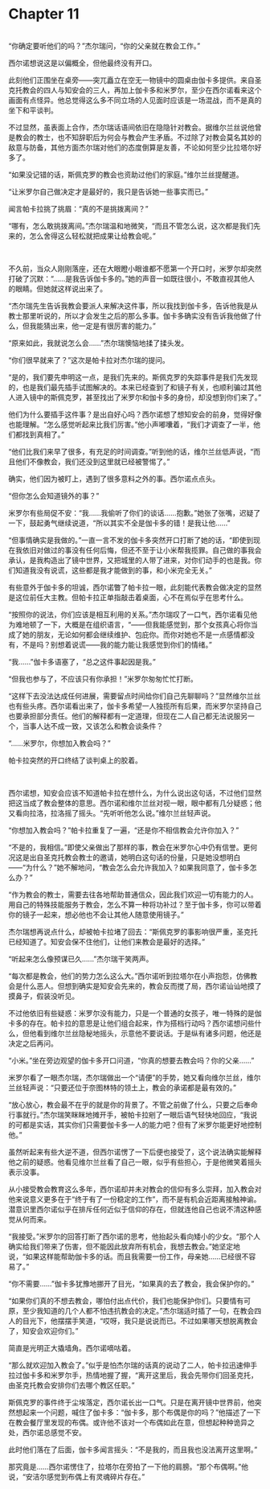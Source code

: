 # Chapter 11

<br>
“你确定要听他们的吗？”杰尔瑞问，“你的父亲就在教会工作。”

西尔诺想说这是以偏概全，但他最终没有开口。

此刻他们正围坐在桌旁——突兀矗立在空无一物镜中的圆桌由伽卡多提供。来自圣克托教会的四人与知安会的三人，再加上伽卡多和米罗尔，至少在西尔诺看来这个画面有点怪异。他总觉得这么多不同立场的人见面时应该是一场混战，而不是真的坐下和平谈判。

不过显然，虽表面上合作，杰尔瑞话语间依旧在隐隐针对教会。据维尔兰丝说他曾是教会的教士，也不知辞职后为何会与教会产生矛盾。不过除了对教会莫名其妙的敌意与防备，其他方面杰尔瑞对他们的态度倒算是友善，不论如何至少比拉塔尔好多了。

“如果没记错的话，斯佩克罗的教会也资助过他们的家庭。”维尔兰丝提醒道。

“让米罗尔自己做决定才是最好的，我只是告诉她一些事实而已。”

闻言帕卡拉挑了挑眉：“真的不是挑拨离间？”

“哪有，怎么敢挑拨离间。”杰尔瑞温和地微笑，“而且不管怎么说，这次都是我们先来的，怎么舍得这么轻松就把成果让给教会呢。”

<br>

不久前，当众人刚刚落座，还在大眼瞪小眼谁都不愿第一个开口时，米罗尔却突然打破了沉默：“……是我告诉伽卡多的。”她的声音一如既往很小，不敢直视其他人的眼睛。但她就这样说出来了。

“杰尔瑞先生告诉我教会要派人来解决这件事，所以我找到伽卡多，告诉他我是从教士那里听说的，所以才会发生之后的那么多事。伽卡多确实没有告诉我他做了什么，但我能猜出来，他一定是有很厉害的能力。”

“原来如此，我就说怎么会……”杰尔瑞懊恼地揉了揉头发。

“你们很早就来了？”这次是帕卡拉对杰尔瑞的提问。

“是的，我们要先申明这一点，是我们先来的。斯佩克罗的失踪事件是我们先发现的，也是我们最先插手试图解决的。本来已经查到了和镜子有关，也顺利骗过其他人进入镜中的斯佩克罗，甚至找出了米罗尔和伽卡多的身份，却没想到你们来了。”

他们为什么要插手这件事？是出自好心吗？西尔诺想了想知安会的前身，觉得好像也能理解。“怎么感觉听起来比我们厉害。”他小声嘟囔着，“我们才调查了一半，他们都找到真相了。”

“他们比我们来早了很多，有充足的时间调查。”听到他的话，维尔兰丝低声说，“而且他们不像教会，我们还没到这里就已经被警惕了。”

确实，他们因为被盯上，遇到了很多意料之外的事。西尔诺点点头。

“但你怎么会知道镜外的事？”

米罗尔有些局促不安：“我……我偷听了你们的谈话……抱歉。”她张了张嘴，迟疑了一下，鼓起勇气继续说道，“所以其实不全是伽卡多的错！是我让他……”

“但事情确实是我做的。”一直一言不发的伽卡多突然开口打断了她的话，“即使到现在我依旧对做过的事没有任何后悔，但还不至于让小米帮我揽罪。自己做的事我会承认，是我构造出了镜中世界，又把城里的人带了进来，对你们动手的也是我。你们知道我没有说谎，这些都是我才能做到的事，和小米完全无关。”

有些意外于伽卡多的坦诚，西尔诺瞥了帕卡拉一眼，此刻能代表教会做决定的显然是这位前任大主教。但帕卡拉正单指敲击着桌面，心不在焉似乎在思考什么。

“按照你的说法，你们应该是相互利用的关系。”杰尔瑞叹了一口气，西尔诺看见他为难地顿了一下，大概是在组织语言，“——但我能感觉到，那个女孩真心将你当成了她的朋友，无论如何都会继续维护、包庇你。而你对她也不是一点感情都没有，不是吗？别想着说谎——我的能力能让我感觉到你们的情绪。”

“我……”伽卡多语塞了，“总之这件事起因是我。”

“但我也参与了，不应该只有你承担！”米罗尔匆匆忙忙打断。

“这样下去没法达成任何进展，需要留点时间给你们自己先聊聊吗？”显然维尔兰丝也有些头疼。西尔诺看出来了，伽卡多希望一人独揽所有后果，而米罗尔坚持自己也要承担部分责任。他们的解释都有一定道理，但现在二人自己都无法说服另一个，当事人达不成一致，又该怎么和教会谈条件？

“……米罗尔，你想加入教会吗？”

帕卡拉突然的开口终结了谈判桌上的胶着。

<br>

西尔诺想，知安会应该不知道帕卡拉在想什么，为什么说出这句话，不过他们显然把这当成了教会整体的意思。西尔诺和维尔兰丝对视一眼，眼中都有几分疑惑；他又看向拉洛，拉洛摇了摇头。“先听听他怎么说。”维尔兰丝轻声说。

“你想加入教会吗？”帕卡拉重复了一遍，“还是你不相信教会允许你加入？”

“不是的，我相信。”即使父亲做出了那样的事，教会在米罗尔心中仍有信誉。更何况这是出自圣克托教会教士的邀请，她明白这句话的份量，只是她没想明白——“为什么？”她不解地问，“教会怎么会允许我加入？如果我同意了，伽卡多怎么办？”

“作为教会的教士，需要去往各地帮助普通信众，因此我们欢迎一切有能力的人。用自己的特殊技能服务于教会，怎么不算一种将功补过？至于伽卡多，你可以带着你的镜子一起来，想必他也不会让其他人随意使用镜子。”

杰尔瑞想再说点什么，却被帕卡拉堵了回去：“斯佩克罗的事影响很严重，圣克托已经知道了。知安会保不住他们，让他们来教会是最好的选择。”

“听起来怎么像预谋已久……”杰尔瑞干笑两声。

“每次都是教会，他们的势力怎么这么大。”西尔诺听到拉塔尔在小声抱怨，仿佛教会是什么恶人。但想到确实是知安会先来的，教会反而搅了局，西尔诺讪讪地摸了摸鼻子，假装没听见。

不过他依旧有些疑惑：米罗尔没有能力，只是一个普通的女孩子，唯一特殊的是伽卡多的存在。帕卡拉的意思是让他们组合起来，作为搭档行动吗？西尔诺想问些什么，但他看到维尔兰丝隐秘地摇头，示意他不要说话。于是纵有诸多问题，他还是决定之后再问。

“小米。”坐在旁边观望的伽卡多开口问道，“你真的想要去教会吗？你的父亲……”

米罗尔看了一眼杰尔瑞，杰尔瑞做出一个“请便”的手势，她又看向维尔兰丝，维尔兰丝轻声说：“只要还位于奈图林特的领土上，教会的承诺都是最有效的。”

“放心放心，教会最不在乎的就是你的背景了。不管之前做了什么，只要之后奉命行事就行。”杰尔瑞笑眯眯地摊开手，被帕卡拉剜了一眼后语气轻快地回应，“我说的可都是实话，其实你们只需要伽卡多一人的能力吧？但有了米罗尔能更好地控制他。”

虽然听起来有些大逆不道，但西尔诺愣了一下后便也接受了，这个说法确实能解释他之前的疑惑。他看见维尔兰丝看了自己一眼，似乎有些担心，于是他微笑着摇头表示没事。

从小接受教会教育这么多年，西尔诺却并未对教会的信仰有多么崇拜，加入教会对他来说意义更多在于“终于有了一份稳定的工作”，而不是有机会近距离接触神谕。潜意识里西尔诺似乎在排斥任何近似于信仰的存在，但就连他自己也说不清这种感觉从何而来。

“我接受。”米罗尔的回答打断了西尔诺的思考，他抬起头看向矮小的少女。“那个人确实给我们带来了伤害，但不能因此放弃所有机会，我想去教会。”她坚定地说，“如果这样能帮助伽卡多的话。而且我需要一份工作，母亲她……已经很不容易了。”

“你不需要……”伽卡多犹豫地挪开了目光，“如果真的去了教会，我会保护你的。”

“如果你们真的不想去教会，哪怕付出点代价，我们也能保护你们。只要情有可原，至少我知道的几个人都不怕违抗教会的决定。”杰尔瑞适时插了一句，在教会四人的目光下，他摆摆手笑道，“哎呀，我只是说说而已。不过如果哪天想脱离教会了，知安会欢迎你们。”

简直是光明正大撬墙角。西尔诺嘀咕着。

“那么就欢迎加入教会了。”似乎是怕杰尔瑞的话真的说动了二人，帕卡拉迅速伸手拉过伽卡多和米罗尔手，热情地握了握，“离开这里后，我会先带你们回圣克托，由圣克托教会安排你们去哪个教区任职。”

斯佩克罗的事件终于尘埃落定，西尔诺长出一口气。只是在离开镜中世界前，他突然想起来一个问题，喊住了伽卡多：“伽卡多，那个布偶是你的吗？”他描述了一下在教会餐厅里发现的布偶。或许他不该对一个布偶如此在意，但想起种种诡异之处，西尔诺总感觉不安。

此时他们落在了后面，伽卡多闻言摇头：“不是我的，而且我也没法离开这里啊。”

那究竟是……西尔诺愣住了，拉塔尔在旁拍了一下他的肩膀。“那个布偶啊。”他说，“安洁尔感觉到布偶上有灵魂碎片存在。”

